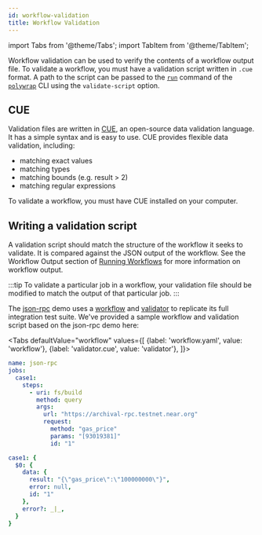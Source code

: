 ```yaml
---
id: workflow-validation
title: Workflow Validation
---
```


import Tabs from '@theme/Tabs';
import TabItem from '@theme/TabItem';

Workflow validation can be used to verify the contents of a workflow output file.
To validate a workflow, you must have a validation script written in `.cue` format.
A path to the script can be passed to the [`run`](../../reference/cli/commands/run) command of the [`polywrap`](../../reference/cli/polywrap-cli) CLI using the `validate-script` option.

## CUE

Validation files are written in [CUE](https://cuelang.org/), an open-source data validation language.
It has a simple syntax and is easy to use.
CUE provides flexible data validation, including:
 - matching exact values
 - matching types
 - matching bounds (e.g. result > 2)
 - matching regular expressions

To validate a workflow, you must have CUE installed on your computer.

## Writing a validation script

A validation script should match the structure of the workflow it seeks to validate. 
It is compared against the JSON output of the workflow.
See the Workflow Output section of [Running Workflows](./running-workflows) for more information on workflow output.

:::tip
To validate a particular job in a workflow, your validation file should be modified to match the output of that particular job.
:::

The [json-rpc](https://github.com/polywrap/demos/tree/main/json-rpc/wrapper/rust) demo uses a
[workflow](https://github.com/polywrap/demos/tree/main/json-rpc/wrapper/rust/workflows/e2e.yaml) and
[validator](https://github.com/polywrap/demos/tree/main/json-rpc/wrapper/rust/workflows/validator.cue) to 
replicate its full integration test suite. 
We've provided a sample workflow and validation script based on the json-rpc demo here:

<Tabs
defaultValue="workflow"
values={[
{label: 'workflow.yaml', value: 'workflow'},
{label: 'validator.cue', value: 'validator'},
]}>
<TabItem value="workflow">

```yml
name: json-rpc
jobs:
  case1:
    steps:
      - uri: fs/build
        method: query
        args:
          url: "https://archival-rpc.testnet.near.org"
          request:
            method: "gas_price"
            params: "[93019381]"
            id: "1"
```

</TabItem>
<TabItem value="validator">

```yml
case1: {
  $0: {
    data: {
      result: "{\"gas_price\":\"100000000\"}",
      error: null,
      id: "1"
    },
    error?: _|_,
  }
}
```

</TabItem>
</Tabs>